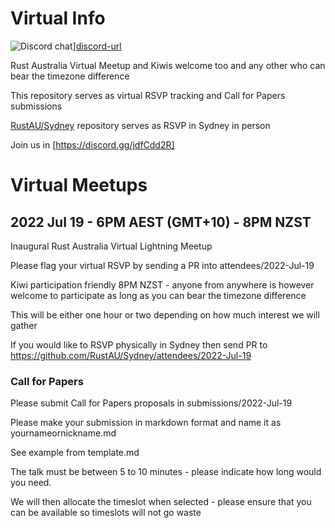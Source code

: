 # Virtual Info

![Discord chat][discord-badge]][discord-url]

Rust Australia Virtual Meetup and Kiwis welcome too and any other who can bear the timezone difference

This repository serves as virtual RSVP tracking and Call for Papers submissions

[RustAU/Sydney](https://github.com/RustAU/Sydney) repository serves as RSVP in Sydney in person

Join us in [https://discord.gg/jdfCdd2R]

# Virtual Meetups

## 2022 Jul 19 - 6PM AEST (GMT+10) - 8PM NZST 

Inaugural Rust Australia Virtual Lightning Meetup

Please flag your virtual RSVP by sending a PR into attendees/2022-Jul-19

Kiwi participation friendly 8PM NZST - anyone from anywhere is however welcome to participate as long as you can bear the timezone difference

This will be either one hour or two depending on how much interest we will gather

If you would like to RSVP physically in Sydney then send PR to https://github.com/RustAU/Sydney/attendees/2022-Jul-19

### Call for Papers

Please submit Call for Papers proposals in submissions/2022-Jul-19

Please make your submission in markdown format and name it as yournameornickname.md

See example from template.md

The talk must be between 5 to 10 minutes - please indicate how long would you need.

We will then allocate the timeslot when selected - please ensure that you can be available so timeslots will not go waste

[discord-badge]: https://img.shields.io/discord/987700580866723880.svg?logo=discord
[discord-url]: https://discord.gg/jdfCdd2R
